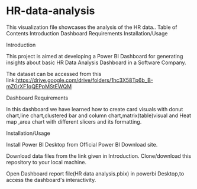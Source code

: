 # HR-data-analysis
This visualization file showcases the analysis of the HR  data..
Table of Contents
Introduction
Dashboard Requirements
Installation/Usage

Introduction

This project is aimed at developing a Power BI Dashboard for generating insights about basic HR Data Analysis Dashboard in a Software Company.

The dataset can be accessed from this
link:https://drive.google.com/drive/folders/1hc3X58Tp6b_B-mZGrXF1qQEPpMStEWQM

Dashboard Requirements

In this dashboard we have learned how to create card visuals with donut chart,line chart,clustered bar and column chart,matrix(table)visual and Heat map ,area chart with different slicers and its formatting.

Installation/Usage

Install Power BI Desktop from Official Power BI Download site.

Download data files from the link given in Introduction.
Clone/download this repository to your local machine.

Open Dashboard report file(HR data analysis.pbix) in powerbi Desktop,to access the dashboard's interactivity.
